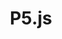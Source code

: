 ---
layout: resource
title: P5.js
creator: Processing Foundation
link: https://p5js.org/
tags: ["use:javascript", "use:processing", "make:websites"]
levels: [beginner, intermediate]
languages: [English, Español, 简体中文]
types: [tool]
description:
contributor:
---